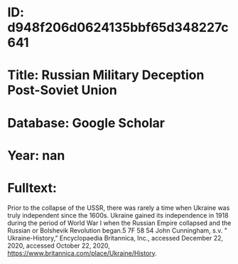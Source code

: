 # ID: d948f206d0624135bbf65d348227c641
# Title: Russian Military Deception Post-Soviet Union
# Database: Google Scholar
# Year: nan
# Fulltext:
Prior to the collapse of the USSR, there was rarely a time when Ukraine was truly independent since the 1600s.
Ukraine gained its independence in 1918 during the period of World War I when the Russian Empire collapsed and the Russian or Bolshevik Revolution began.5 7F 58 54 John Cunningham, s.v. "
Ukraine-History," Encyclopaedia Britannica, Inc., accessed December 22, 2020, accessed October 22, 2020, https://www.britannica.com/place/Ukraine/History.